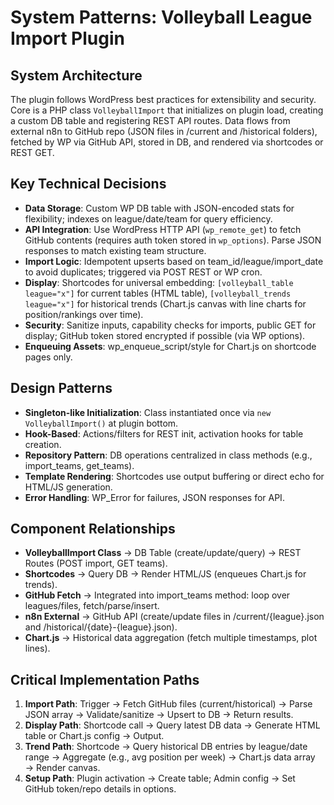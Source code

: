 # System Patterns: Volleyball League Import Plugin

## System Architecture
The plugin follows WordPress best practices for extensibility and security. Core is a PHP class `VolleyballImport` that initializes on plugin load, creating a custom DB table and registering REST API routes. Data flows from external n8n to GitHub repo (JSON files in /current and /historical folders), fetched by WP via GitHub API, stored in DB, and rendered via shortcodes or REST GET.

## Key Technical Decisions
- **Data Storage**: Custom WP DB table with JSON-encoded stats for flexibility; indexes on league/date/team for query efficiency.
- **API Integration**: Use WordPress HTTP API (`wp_remote_get`) to fetch GitHub contents (requires auth token stored in `wp_options`). Parse JSON responses to match existing team structure.
- **Import Logic**: Idempotent upserts based on team_id/league/import_date to avoid duplicates; triggered via POST REST or WP cron.
- **Display**: Shortcodes for universal embedding: `[volleyball_table league="x"]` for current tables (HTML table), `[volleyball_trends league="x"]` for historical trends (Chart.js canvas with line charts for position/rankings over time).
- **Security**: Sanitize inputs, capability checks for imports, public GET for display; GitHub token stored encrypted if possible (via WP options).
- **Enqueuing Assets**: wp_enqueue_script/style for Chart.js on shortcode pages only.

## Design Patterns
- **Singleton-like Initialization**: Class instantiated once via `new VolleyballImport()` at plugin bottom.
- **Hook-Based**: Actions/filters for REST init, activation hooks for table creation.
- **Repository Pattern**: DB operations centralized in class methods (e.g., import_teams, get_teams).
- **Template Rendering**: Shortcodes use output buffering or direct echo for HTML/JS generation.
- **Error Handling**: WP_Error for failures, JSON responses for API.

## Component Relationships
- **VolleyballImport Class** → DB Table (create/update/query) → REST Routes (POST import, GET teams).
- **Shortcodes** → Query DB → Render HTML/JS (enqueues Chart.js for trends).
- **GitHub Fetch** → Integrated into import_teams method: loop over leagues/files, fetch/parse/insert.
- **n8n External** → GitHub API (create/update files in /current/{league}.json and /historical/{date}-{league}.json).
- **Chart.js** → Historical data aggregation (fetch multiple timestamps, plot lines).

## Critical Implementation Paths
1. **Import Path**: Trigger → Fetch GitHub files (current/historical) → Parse JSON array → Validate/sanitize → Upsert to DB → Return results.
2. **Display Path**: Shortcode call → Query latest DB data → Generate HTML table or Chart.js config → Output.
3. **Trend Path**: Shortcode → Query historical DB entries by league/date range → Aggregate (e.g., avg position per week) → Chart.js data array → Render canvas.
4. **Setup Path**: Plugin activation → Create table; Admin config → Set GitHub token/repo details in options.